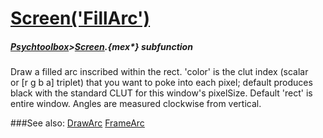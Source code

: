 # [Screen('FillArc')](Screen-FillArc) 
##### [Psychtoolbox](Pyschtoolbox)>[Screen](Screen).{mex*} subfunction


Draw a filled arc inscribed within the rect. 'color' is the clut index (scalar  
or [r g b a] triplet) that you want to poke into each pixel; default produces  
black with the standard CLUT for this window's pixelSize. Default 'rect' is  
entire window. Angles are measured clockwise from vertical.  


###See also:
[DrawArc](Screen-DrawArc) [FrameArc](Screen-FrameArc)
